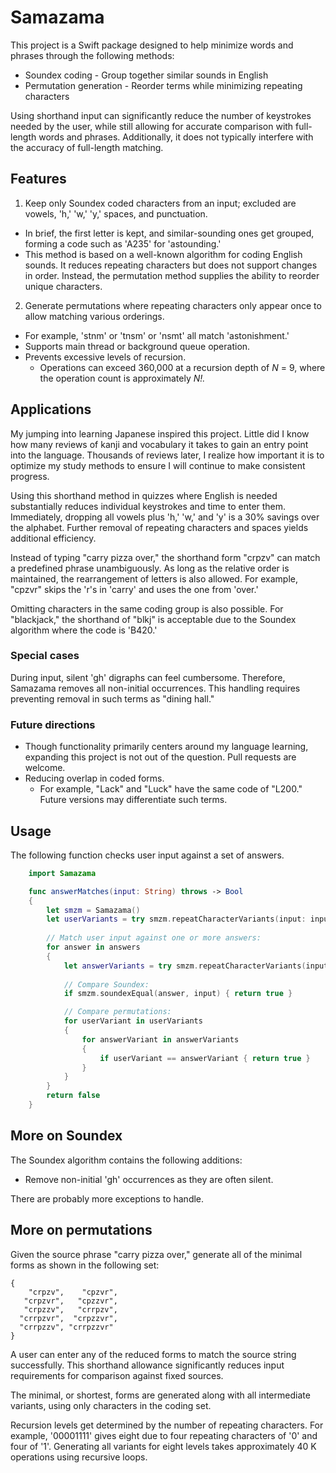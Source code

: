 # Samazama

This project is a Swift package designed to help minimize words and phrases through the following methods:

- Soundex coding - Group together similar sounds in English
- Permutation generation - Reorder terms while minimizing repeating characters

Using shorthand input can significantly reduce the number of keystrokes needed by the user, while still allowing for accurate comparison with full-length words and phrases. Additionally, it does not typically interfere with the accuracy of full-length matching.

##  Features

1. Keep only Soundex coded characters from an input; excluded are vowels, 'h,' 'w,' 'y,' spaces, and punctuation.
  - In brief, the first letter is kept, and similar-sounding ones get grouped, forming a code such as 'A235' for 'astounding.'
  - This method is based on a well-known algorithm for coding English sounds. It reduces repeating characters but does not support changes in order. Instead, the permutation method supplies the ability to reorder unique characters.
2. Generate permutations where repeating characters only appear once to allow matching various orderings.
  - For example, 'stnm' or 'tnsm' or 'nsmt' all match 'astonishment.'
  - Supports main thread or background queue operation.
  - Prevents excessive levels of recursion.
    - Operations can exceed 360,000 at a recursion depth of _N_ = 9, where the operation count is approximately _N!._

## Applications

My jumping into learning Japanese inspired this project. Little did I know how many reviews of kanji and vocabulary it takes to gain an entry point into the language. Thousands of reviews later, I realize how important it is to optimize my study methods to ensure I will continue to make consistent progress.

Using this shorthand method in quizzes where English is needed substantially reduces individual keystrokes and time to enter them. Immediately, dropping all vowels plus 'h,' 'w,' and 'y' is a 30% savings over the alphabet. Further removal of repeating characters and spaces yields additional efficiency.

Instead of typing "carry pizza over," the shorthand form "crpzv" can match a predefined phrase unambiguously. As long as the relative order is maintained, the rearrangement of letters is also allowed. For example, "cpzvr" skips the 'r's in 'carry' and uses the one from 'over.'

Omitting characters in the same coding group is also possible. For "blackjack," the shorthand of "blkj" is acceptable due to the Soundex algorithm where the code is 'B420.'

### Special cases

During input, silent 'gh' digraphs can feel cumbersome. Therefore, Samazama removes all non-initial occurrences. This handling requires preventing removal in such terms as "dining hall."

### Future directions

- Though functionality primarily centers around my language learning, expanding this project is not out of the question. Pull requests are welcome.
- Reducing overlap in coded forms.
  - For example, "Lack" and "Luck" have the same code of "L200." Future versions may differentiate such terms.

## Usage

The following function checks user input against a set of answers.
```swift
    import Samazama

    func answerMatches(input: String) throws -> Bool 
    {
        let smzm = Samazama()                
        let userVariants = try smzm.repeatCharacterVariants(input: input)
        
        // Match user input against one or more answers:
        for answer in answers 
        {                        
            let answerVariants = try smzm.repeatCharacterVariants(input: answer)
            
            // Compare Soundex:                            
            if smzm.soundexEqual(answer, input) { return true }

            // Compare permutations:
            for userVariant in userVariants 
            { 
                for answerVariant in answerVariants 
                {
                    if userVariant == answerVariant { return true }
                }
            }
        }
        return false     
    }   
 ```

## More on Soundex

The Soundex algorithm contains the following additions:

- Remove non-initial 'gh' occurrences as they are often silent.

There are probably more exceptions to handle.

## More on permutations

Given the source phrase "carry pizza over," generate all of the minimal forms as shown in the following set:

```
{ 
    "crpzv",    "cpzvr", 
   "crpzvr",   "cpzzvr",
   "crpzzv",   "crrpzv",
  "crrpzvr",  "crpzzvr", 
  "crrpzzv", "crrpzzvr" 
} 
```

A user can enter any of the reduced forms to match the source string successfully. This shorthand allowance significantly reduces input requirements for comparison against fixed sources.

The minimal, or shortest, forms are generated along with all intermediate variants, using only characters in the coding set.

Recursion levels get determined by the number of repeating characters. For example, '00001111' gives eight due to four repeating characters of '0' and four of '1'. Generating all variants for eight levels takes approximately 40 K operations using recursive loops.
